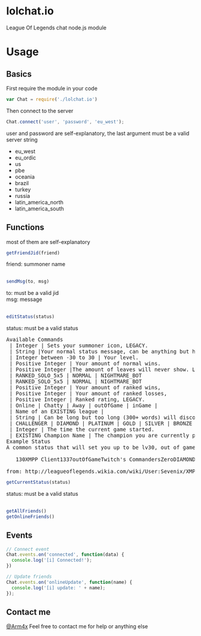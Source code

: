 # lolchat.io
League Of Legends chat node.js module

# Usage
## Basics
First require the module in your code
```javascript
var Chat = require('./lolchat.io')
```
Then connect to the server
```javascript
Chat.connect('user', 'password', 'eu_west');
```
user and password are self-explanatory, the last argument must be a valid server string
* eu_west
* eu_ordic
* us
* pbe
* oceania
* brazil
* turkey
* russia
* latin_america_north
* latin_america_south

## Functions
most of them are self-explanatory
<br>
```javascript
getFriendJid(friend)
```
friend: summoner name<br><br>
```javascript
sendMsg(to, msg)
```
to: must be a valid jid<br>
msg: message<br><br>
```javascript
editStatus(status)
```
status: must be a valid status<br>
<pre>
Available Commands
<profileIcon> | Integer | Sets your summoner icon, LEGACY.
<statusMsg> | String |Your normal status message, can be anything but has an ingame length limit
<level> | Integer between -30 to 30 | Your level.
<wins> | Positive Integer | Your amount of normal wins.
<leaves> | Positive Integer |The amount of leaves will never show. LEGACY.
<queueType> | RANKED_SOLO_5x5 | NORMAL | NIGHTMARE_BOT
<gameQueueType> | RANKED_SOLO_5x5 | NORMAL | NIGHTMARE_BOT
<rankedWins> | Positive Integer | Your amount of ranked wins,
<rankedLosses> | Positive Integer | Your amount of ranked losses,
<rankedRating> | Positive Integer | Ranked rating, LEGACY.
<gameStatus> | Online | Chatty | Away | outOfGame | inGame |
<rankedLeagueName> | Name of an EXISTING league |
<rankedLeagueDivision> | String | Can be long but too long (300+ words) will disconnect you.
<rankedLeagueTier> | CHALLENGER | DIAMOND | PLATINUM | GOLD | SILVER | BRONZE |
<timeStamp> | Integer | The time the current game started.
<skinname> | EXISTING Champion Name | The champion you are currently playing.
Example Status
A common status that will set you up to be lv30, out of game and in the league Twitch's Commanders in Diamond DIvision Zero with 1337 ranked wins and the status message "XMPP Client".

   <body><profileIcon>1</profileIcon><level>30</level><statusMsg>XMPP Client</statusMsg><rankedWins>1337</rankedWins><gameStatus>outOfGame</gameStatus><rankedLeagueName>Twitch&apos;s Commanders</rankedLeagueName><rankedLeagueDivision>Zero</rankedLeagueDivision><rankedLeagueTier>DIAMOND</rankedLeagueTier></body>

from: http://leagueoflegends.wikia.com/wiki/User:Sevenix/XMPP_Chat
</pre>
```javascript
getCurrentStatus(status)
```
status: must be a valid status<br><br>
```javascript
getAllFriends()
getOnlineFriends()
```

## Events
```javascript
// Connect event
Chat.events.on('connected', function(data) {
  console.log('[i] Connected!');
})

// Update friends
Chat.events.on('onlineUpdate', function(name) {
  console.log('[i] update: ' + name);
});
```

## Contact me
[@Arm4x](https://twitter.com/Arm4x)
Feel free to contact me for help or anything else
